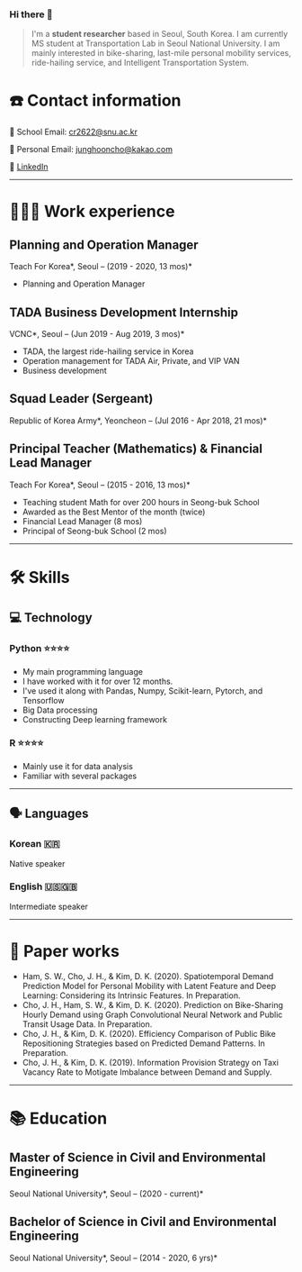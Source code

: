 ### Hi there 👋

<!--
**cr2622/cr2622** is a ✨ _special_ ✨ repository because its `README.md` (this file) appears on your GitHub profile.

Here are some ideas to get you started:

- 🔭 I’m currently working on ...
- 🌱 I’m currently learning ...
- 👯 I’m looking to collaborate on ...
- 🤔 I’m looking for help with ...
- 💬 Ask me about ...
- 📫 How to reach me: ...
- 😄 Pronouns: ...
- ⚡ Fun fact: ...
-->
> I'm a **student researcher** based in Seoul, South Korea.
I am currently MS student at Transportation Lab in Seoul National University.
I am mainly interested in bike-sharing, last-mile personal mobility services, ride-hailing service, and Intelligent Transportation System.

# ☎️ Contact information

📧 School Email: cr2622@snu.ac.kr

📧 Personal Email: junghooncho@kakao.com

🔗 [LinkedIn](https://www.linkedin.com/in/junghoon-cho/)

---

# **👩🏻‍💻** Work experience

## Planning and Operation Manager

Teach For Korea*, Seoul – (2019 - 2020, 13 mos)*

- Planning and Operation Manager

## TADA Business Development Internship

VCNC*, Seoul – (Jun 2019 - Aug 2019, 3 mos)*

- TADA, the largest ride-hailing service in Korea
- Operation management for TADA Air, Private, and VIP VAN
- Business development

## Squad Leader (Sergeant)

Republic of Korea Army*, Yeoncheon – (Jul 2016 - Apr 2018, 21 mos)*

## Principal Teacher (Mathematics) & Financial Lead Manager

Teach For Korea*, Seoul – (2015 - 2016, 13 mos)*

- Teaching student Math for over 200 hours in Seong-buk School
- Awarded as the Best Mentor of the month (twice)
- Financial Lead Manager (8 mos)
- Principal of Seong-buk School (2 mos)

---

# 🛠 Skills

## 💻 Technology

### Python ⭐️⭐️⭐️⭐️

- My main programming language
- I have worked with it for over 12 months.
- I've used it along with Pandas, Numpy, Scikit-learn, Pytorch, and Tensorflow
- Big Data processing
- Constructing Deep learning framework

### R  ⭐️⭐️⭐️⭐️

- Mainly use it for data analysis
- Familiar with several packages

---

## 🗣 Languages

### Korean 🇰🇷

Native speaker

### English 🇺🇸🇬🇧

Intermediate speaker

---

# 📜 Paper works

- Ham, S. W., Cho, J. H., & Kim, D. K. (2020). Spatiotemporal Demand Prediction Model for Personal Mobility with Latent Feature and Deep Learning: Considering its Intrinsic Features. In Preparation.
- Cho, J. H., Ham, S. W., & Kim, D. K. (2020). Prediction on Bike-Sharing Hourly Demand using Graph Convolutional Neural Network and Public Transit Usage Data. In Preparation.
- Cho, J. H., & Kim, D. K. (2020). Efficiency Comparison of Public Bike Repositioning Strategies based on Predicted Demand Patterns. In Preparation.
- Cho, J. H., & Kim, D. K. (2019). Information Provision Strategy on Taxi Vacancy Rate to Motigate Imbalance between Demand and Supply.

---

# 📚 Education

## Master **of Science in Civil and Environmental Engineering**

Seoul National University*, Seoul – (2020 - current)*

## **Bachelor of Science in Civil and Environmental Engineering**

Seoul National University*, Seoul – (2014 - 2020, 6 yrs)*
